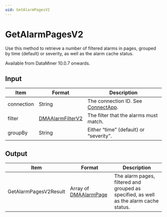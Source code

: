 ```yaml
---
uid: GetAlarmPagesV2
---
```


# GetAlarmPagesV2

Use this method to retrieve a number of filtered alarms in pages, grouped by time (default) or severity, as well as the alarm cache status.

Available from DataMiner 10.0.7 onwards.

## Input

| Item             | Format | Description                                                                                                  |
|------------------|--------|--------------------------------------------------------------------------------------------------------------|
| connection       | String | The connection ID. See [ConnectApp](xref:ConnectApp).                                                        |
| filter           | [DMAAlarmFilterV2](xref:DMAAlarmFilterV2)  | The filter that the alarms must match. |
| groupBy          | String | Either “time” (default) or “severity”.                                                                       |

## Output

| Item | Format | Description |
|--|--|--|
| GetAlarmPagesV2Result | Array of [DMAAlarmPage](xref:DMAAlarmPage) | The alarm pages, filtered and grouped as specified, as well as the alarm cache status. |
